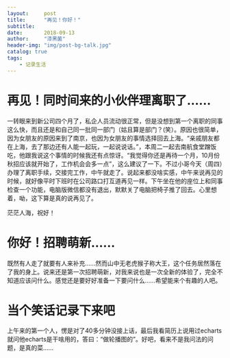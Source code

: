 ```yaml
---
layout:     post
title:      "再见！你好！"
subtitle:   
date:       2018-09-13
author:     "漆黑菌"
header-img: "img/post-bg-talk.jpg"
catalog: true
tags:
    - 记录生活
---
```


# 再见！同时间来的小伙伴理离职了……
一转眼来到新公司四个月了，私企人员流动很正常，但是没想到第一个离职的同事这么快，而且还是和自己同一批同一部门（姑且算是部门？(笑）。原因也很简单，因为女朋友的原因来到了南京，也因为女朋友的事情选择回去上海。“亲戚朋友都在上海，去了那边还有人能一起玩，一起说说话。”，本周二一起去南航食堂蹭饭吃，他跟我说这个事情的时候我还有点惊讶。“我觉得你还是再待一个月，10月份秋招应该就开始了，工作机会会多一点”，这么建议了一下。不过小哥今天（周四）办理了离职手续，交接完工作，中午就走了。说起来都没啥实感，中午来说再见的时候，就好像平时下班时在公司路口打互道再见一样。下午坐在他的座位上和同事检查一个功能，电脑版微信都没有退出，默默关了电脑把椅子推了回去。心里想着，呦，这下算是真的说再见了。

茫茫人海，祝好！

# 你好！招聘萌新……
既然有人走了就要有人来补充……然而山中无老虎猴子称大王，这个任务居然落在了我的身上。说来还是第一次招聘萌新，对我来说也是一次全新的体验了，完全不知道应该问什么。感觉还是要好好准备一下要问什么……希望能来个有趣的人吧。

# 当个笑话记录下来吧
上午来的第一个人，愣是对了40多分钟没接上话，最后我看简历上说用过echarts就问他echarts是干啥用的，答曰：“做轮播图的”。好吧，看来不是我问法的问题，是真的菜……